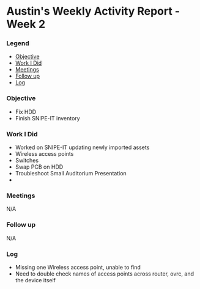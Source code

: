 # Austin's Weekly Activity Report - Week 2
### Legend
 - [Objective](#objective)
 - [Work I Did](#work-i-did)
 - [Meetings](#meetings)
 - [Follow up](#follow-up)
 - [Log](#log)

### Objective
 - Fix HDD
 - Finish SNIPE-IT inventory

### Work I Did
 - Worked on SNIPE-IT updating newly imported assets
  - Wireless access points
  - Switches
 - Swap PCB on HDD
 - Troubleshoot Small Auditorium Presentation
 -

### Meetings
N/A
### Follow up
N/A
### Log
  - Missing one Wireless access point, unable to find
  - Need to double check names of access points across router, ovrc, and the device itself
